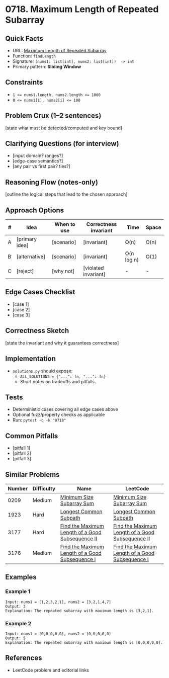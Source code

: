 # 0718. Maximum Length of Repeated Subarray

## Quick Facts

- URL: [Maximum Length of Repeated Subarray](https://leetcode.com/problems/maximum-length-of-repeated-subarray/)
- Function: `findLength`
- Signature: `(nums1: list[int], nums2: list[int])  -> int`
- Primary pattern: **Sliding Window**

## Constraints

- `1 <= nums1.length, nums2.length <= 1000`
- `0 <= nums1[i], nums2[i] <= 100`

## Problem Crux (1–2 sentences)

[state what must be detected/computed and key bound]

## Clarifying Questions (for interview)

- [input domain? ranges?]
- [edge-case semantics?]
- [any pair vs first pair? ties?]

## Reasoning Flow (notes-only)

[outline the logical steps that lead to the chosen approach]

## Approach Options

| # | Idea | When to use | Correctness invariant | Time | Space |
|---|------|-------------|-----------------------|------|-------|
| A | [primary idea] | [scenario] | [invariant] | O(n) | O(n) |
| B | [alternative] | [scenario] | [invariant] | O(n log n) | O(1) |
| C | [reject] | [why not] | [violated invariant] | - | - |

## Edge Cases Checklist

- [case 1]
- [case 2]
- [case 3]

## Correctness Sketch

[state the invariant and why it guarantees correctness]

## Implementation

- `solutions.py` should expose:
  - `ALL_SOLUTIONS = {"...": fn, "...": fn}`
  - Short notes on tradeoffs and pitfalls.

## Tests

- Deterministic cases covering all edge cases above
- Optional fuzz/property checks as applicable
- Run: `pytest -q -k "0718"`

## Common Pitfalls

- [pitfall 1]
- [pitfall 2]
- [pitfall 3]

## Similar Problems

| Number | Difficulty | Name | LeetCode |
|---|---|---|---|
| 0209 | Medium | [Minimum Size Subarray Sum](../0209-minimum-size-subarray-sum/readme.md) | [Minimum Size Subarray Sum](https://leetcode.com/problems/minimum-size-subarray-sum/) |
| 1923 | Hard | [Longest Common Subpath](../1923-longest-common-subpath/readme.md) | [Longest Common Subpath](https://leetcode.com/problems/longest-common-subpath/) |
| 3177 | Hard | [Find the Maximum Length of a Good Subsequence II](../3177-find-the-maximum-length-of-a-good-subsequence-ii/readme.md) | [Find the Maximum Length of a Good Subsequence II](https://leetcode.com/problems/find-the-maximum-length-of-a-good-subsequence-ii/) |
| 3176 | Medium | [Find the Maximum Length of a Good Subsequence I](../3176-find-the-maximum-length-of-a-good-subsequence-i/readme.md) | [Find the Maximum Length of a Good Subsequence I](https://leetcode.com/problems/find-the-maximum-length-of-a-good-subsequence-i/) |

## Examples

### Example 1

```text
Input: nums1 = [1,2,3,2,1], nums2 = [3,2,1,4,7]
Output: 3
Explanation: The repeated subarray with maximum length is [3,2,1].
```

### Example 2

```text
Input: nums1 = [0,0,0,0,0], nums2 = [0,0,0,0,0]
Output: 5
Explanation: The repeated subarray with maximum length is [0,0,0,0,0].
```

## References

- LeetCode problem and editorial links
